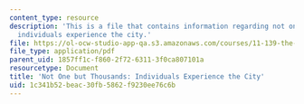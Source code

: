 ```yaml
---
content_type: resource
description: 'This is a file that contains information regarding not one but thousands:
  individuals experience the city.'
file: https://ol-ocw-studio-app-qa.s3.amazonaws.com/courses/11-139-the-city-in-film-spring-2015/1c341b52beac30fb5862f9230ee76c6b_MIT11_139S15_Final_Paper2.pdf
file_type: application/pdf
parent_uid: 1857ff1c-f860-2f72-6311-3f0ca807101a
resourcetype: Document
title: 'Not One but Thousands: Individuals Experience the City'
uid: 1c341b52-beac-30fb-5862-f9230ee76c6b
---
```

